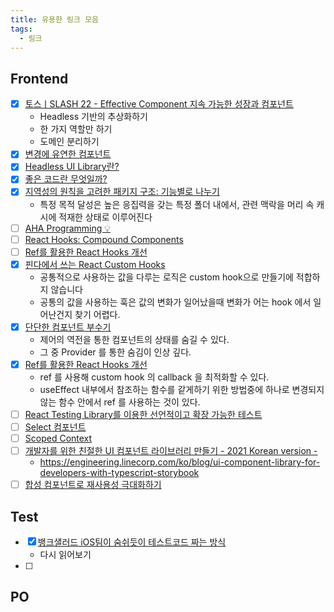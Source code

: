 ```yaml
---
title: 유용한 링크 모음
tags:
  - 링크
---
```


## Frontend

- [x] [토스ㅣSLASH 22 - Effective Component 지속 가능한 성장과 컴포넌트](https://www.youtube.com/watch?v=fR8tsJ2r7Eg)
    - Headless 기반의 추상화하기
    - 한 가지 역할만 하기
    - 도메인 분리하기
- [x] [변경에 유연한 컴포넌트](https://jbee.io/web/components-should-be-flexible/)
- [x] [Headless UI Library란?](https://jbee.io/react/headless-concept/)
- [x] [좋은 코드란 무엇일까?](https://jbee.io/etc/what-is-good-code)
- [x] [지역성의 원칙을 고려한 패키지 구조: 기능별로 나누기](https://ahnheejong.name/articles/package-structure-with-the-principal-of-locality-in-mind/)
    - 특정 목적 달성은 높은 응집력을 갖는 특정 폴더 내에서, 관련 맥락을 머리 속 캐시에 적재한 상태로 이루어진다
- [ ] [AHA Programming 💡](https://kentcdodds.com/blog/aha-programming)
- [ ] [React Hooks: Compound Components](https://kentcdodds.com/blog/compound-components-with-react-hooks)
- [ ] [Ref를 활용한 React Hooks 개선](https://kwoncheol.me/posts/improve-your-hooks-with-ref)
- [x] [핀다에서 쓰는 React Custom Hooks](https://kwoncheol.me/posts/custom-hooks-of-finda/)
    - 공통적으로 사용하는 값을 다루는 로직은 custom hook으로 만들기에 적합하지 않습니다
    - 공통의 값을 사용하는 훅은 값의 변화가 일어났을때 변화가 어는 hook 에서 일어난건지 찾기 어렵다.
- [x] [단단한 컴포넌트 부수기](https://kwoncheol.me/posts/break-the-component)
    - 제어의 역전을 통한 컴포넌트의 상태를 숨길 수 있다.
    - 그 중 Provider 를 통한 숨김이 인상 깊다.
- [x] [Ref를 활용한 React Hooks 개선](https://kwoncheol.me/posts/improve-your-hooks-with-ref)
  - ref 를 사용해 custom hook 의 callback 을 최적화할 수 있다.
  - useEffect 내부에서 참조하는 함수를 같게하기 위한 방법중에 하나로 변경되지 않는 함수 안에서 ref 를 사용하는 것이 있다.
- [ ] [React Testing Library를 이용한 선언적이고 확장 가능한 테스트](https://ui.toast.com/weekly-pick/ko_20210630)
- [ ] [Select 컴포넌트](https://so-so.dev/react/make-select/)
- [ ] [Scoped Context](https://so-so.dev/react/scoped-context/)
- [ ] [개발자를 위한 친절한 UI 컴포넌트 라이브러리 만들기 - 2021 Korean version -](https://www.youtube.com/watch?v=xQOpjychnwQ&ab_channel=LINEDevelopers)
  - https://engineering.linecorp.com/ko/blog/ui-component-library-for-developers-with-typescript-storybook
- [ ] [합성 컴포넌트로 재사용성 극대화하기](https://fe-developers.kakaoent.com/2022/220731-composition-component/)

## Test

- [x] [뱅크샐러드 iOS팀이 숨쉬듯이 테스트코드 짜는 방식](https://blog.banksalad.com/tech/test-in-banksalad-ios-1/)
  - 다시 읽어보기
- [ ] 

## PO
 

